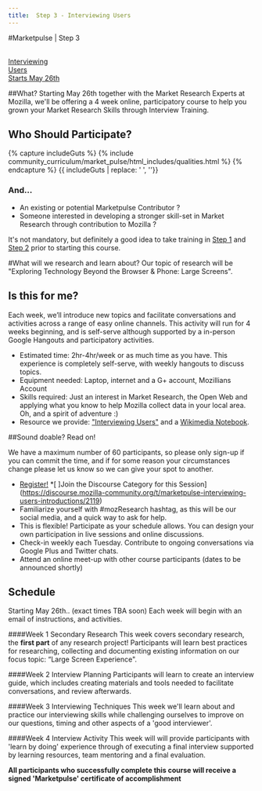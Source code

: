 ```yaml
---
title:  Step 3 - Interviewing Users
---
```


#Marketpulse | Step 3

<br>

<a class="btn btn-lg btn-warning ladder-step" href="/modules/marketpulse_activities/step_3/">
  <i class="fa fa-microphone fa-5x pull-left"></i>Interviewing<br>Users <br/> Starts May 26th</a>


##What?
Starting May 26th together with the Market Research Experts at Mozilla, we'll be offering a 4 week online, participatory course to help you grown your Market Research Skills through Interview Training.

## Who Should Participate?


{% capture includeGuts %}
{% include community_curriculum/market_pulse/html_includes/qualities.html %}
{% endcapture %}
{{ includeGuts | replace: '    ', ''}}

### And...
* An existing or potential Marketpulse Contributor ?
* Someone interested in developing a stronger skill-set in Market Research through contribution to Mozilla ?

<i class="fa fa-lightbulb-o fa-2x pull-left"></i> It's not mandatory, but definitely a good idea to take training in [Step 1](/modules/marketpulse_activities/step_1/) and [Step 2](modules/marketpulse_activities/step_2/) prior to starting this course.

#What will we research and learn about?
Our topic of research will be "Exploring Technology Beyond the Browser & Phone: Large Screens".


## Is this for me?

Each week, we’ll introduce new topics and facilitate conversations and activities across a range of easy online channels.  This activity will run for 4 weeks beginning, and is self-serve although supported by a in-person Google Hangouts and participatory activities.


* Estimated time: 2hr-4hr/week or as much time as you have. This experience is completely self-serve, with weekly hangouts to discuss topics.
* Equipment needed: Laptop, internet and a G+ account, Mozillians Account
* Skills required: Just an interest in Market Research, the Open Web and applying what you know to help Mozilla collect data in your local area. Oh, and a spirit of adventure :)
* Resource we provide: ["Interviewing Users"](http://rosenfeldmedia.com/books/interviewing-users/) and a [Wikimedia Notebook](http://store.wikimedia.org/products/wikipedia-notebooks).

##Sound doable? Read on!

We have a maximum number of 60 participants, so please only sign-up if you can commit the time, and if for some reason your circumstances change please let us know so we can give your spot to another.

* [Register!](https://docs.google.com/forms/d/1DT8OK_ZwuS5c-5I6QoPguL3eL-zbP-rKn6d_UgXuMxg/viewform)
*[ ]Join the Discourse Category for this Session](https://discourse.mozilla-community.org/t/marketpulse-interviewing-users-introductions/2119)
* Familiarize yourself with #mozResearch hashtag, as this will be our social media, and a quick way to ask for help.
* This is flexible! Participate as your schedule allows. You can design your own participation in live sessions and online discussions.
* Check-in weekly each Tuesday. Contribute to ongoing conversations via Google Plus and Twitter chats.
* Attend an online meet-up with other course participants (dates to be announced shortly)


## Schedule 

Starting May 26th.. (exact times TBA soon) 
Each week will begin with an email of instructions, and activities.

####Week 1  Secondary Research 
This week covers secondary research, the **first part** of any research project!
Participants will learn best practices for researching, collecting and documenting existing information on our focus topic: “Large Screen Experience".

####Week 2  Interview Planning
Participants will learn to create an interview guide, which includes creating materials and tools needed to facilitate conversations, and review afterwards. 

####Week 3  Interviewing Techniques
This week we'll learn about and practice our interviewing skills while challenging ourselves to improve on our questions, timing and other aspects of a 'good interviewer'.

####Week 4  Interview Activity 
This week will will provide participants with 'learn by doing' experience through of executing a final interview supported by learning resources, team mentoring and a final evaluation.

**All participants who successfully complete this course will receive a signed 'Marketpulse' certificate of accomplishment**
